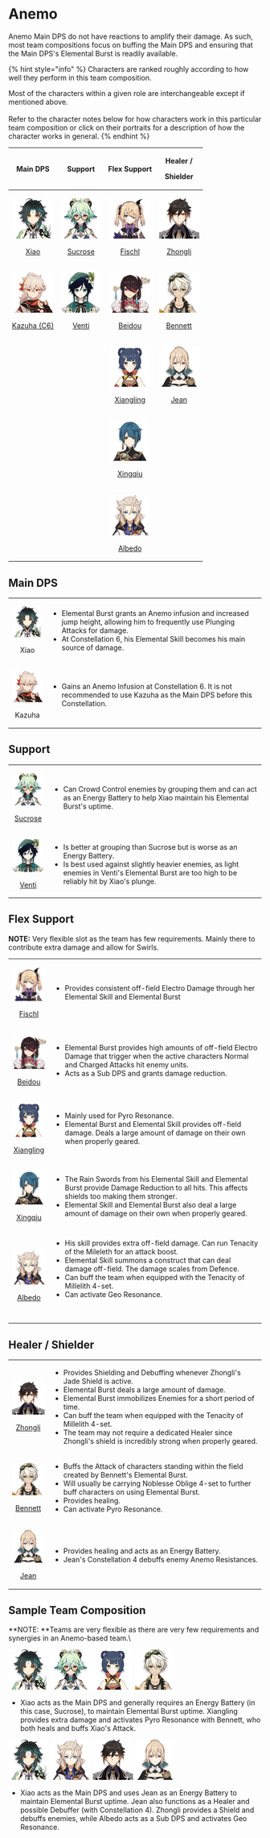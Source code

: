 # Anemo

Anemo Main DPS do not have reactions to amplify their damage. As such, most team compositions focus on buffing the Main DPS and ensuring that the Main DPS's Elemental Burst is readily available.

{% hint style="info" %}
Characters are ranked roughly according to how well they perform in this team composition.

Most of the characters within a given role are interchangeable except if mentioned above.\
\
Refer to the character notes below for how characters work in this particular team composition or click on their portraits for a description of how the character works in general.
{% endhint %}

|                                                                                     Main DPS                                                                                     |                                                                                     Support                                                                                     |                                                                                      Flex Support                                                                                     |                                                                        <p>Healer / </p><p>Shielder</p>                                                                        |
| :------------------------------------------------------------------------------------------------------------------------------------------------------------------------------: | :-----------------------------------------------------------------------------------------------------------------------------------------------------------------------------: | :-----------------------------------------------------------------------------------------------------------------------------------------------------------------------------------: | :---------------------------------------------------------------------------------------------------------------------------------------------------------------------------: |
|        <p><a href="../characters/anemo/xiao.md"><img src="../.gitbook/assets/ui_avataricon_xiao.png" alt=""> </a></p><p><a href="../characters/anemo/xiao.md">Xiao</a></p>       | <p><a href="../characters/anemo/sucrose.md"><img src="../.gitbook/assets/ui_avataricon_sucrose.png" alt=""> </a></p><p><a href="../characters/anemo/sucrose.md">Sucrose</a></p> |    <p><a href="../characters/electro/fischl.md"><img src="../.gitbook/assets/ui_avataricon_fischl.png" alt=""> </a></p><p><a href="../characters/electro/fischl.md">Fischl</a></p>    |  <p><a href="../characters/geo/zhongli.md"><img src="../.gitbook/assets/ui_avataricon_zhongli.png" alt=""> </a></p><p><a href="../characters/geo/zhongli.md">Zhongli</a></p>  |
| <p><a href="../characters/anemo/kazuha.md"><img src="../.gitbook/assets/ui_avataricon_kazuha.png" alt=""> </a></p><p><a href="../characters/anemo/kazuha.md">Kazuha (C6)</a></p> |     <p><a href="../characters/anemo/venti.md"><img src="../.gitbook/assets/ui_avataricon_venti.png" alt=""> </a></p><p><a href="../characters/anemo/venti.md">Venti</a></p>     |    <p><a href="../characters/electro/beidou.md"><img src="../.gitbook/assets/ui_avataricon_beidou.png" alt=""> </a></p><p><a href="../characters/electro/beidou.md">Beidou</a></p>    | <p><a href="../characters/pyro/bennett.md"><img src="../.gitbook/assets/ui_avataricon_bennett.png" alt=""> </a></p><p><a href="../characters/pyro/bennett.md">Bennett</a></p> |
|                                                                                                                                                                                  |                                                                                                                                                                                 | <p><a href="../characters/pyro/xiangling.md"><img src="../.gitbook/assets/ui_avataricon_xiangling.png" alt=""> </a></p><p><a href="../characters/pyro/xiangling.md">Xiangling</a></p> |      <p><a href="../characters/anemo/jean.md"><img src="../.gitbook/assets/ui_avataricon_jean.png" alt=""> </a></p><p><a href="../characters/anemo/jean.md">Jean </a></p>     |
|                                                                                                                                                                                  |                                                                                                                                                                                 |    <p><a href="../characters/hydro/xingqiu.md"><img src="../.gitbook/assets/ui_avataricon_xingqiu.png" alt=""> </a></p><p><a href="../characters/hydro/xingqiu.md">Xingqiu</a></p>    |                                                                                                                                                                               |
|                                                                                                                                                                                  |                                                                                                                                                                                 |        <p><a href="../characters/geo/albedo.md"><img src="../.gitbook/assets/ui_avataricon_albedo.png" alt=""> </a></p><p><a href="../characters/geo/albedo.md">Albedo</a></p>        |                                                                                                                                                                               |

## Main DPS

|                                                                                     |                                                                                                                                                                                                                                             |
| :---------------------------------------------------------------------------------: | ------------------------------------------------------------------------------------------------------------------------------------------------------------------------------------------------------------------------------------------- |
|   <p><img src="../.gitbook/assets/ui_avataricon_xiao.png" alt=""> </p><p>Xiao</p>   | <p></p><ul><li>Elemental Burst grants an Anemo infusion and increased jump height, allowing him to frequently use Plunging Attacks for damage.</li><li>At Constellation 6, his Elemental Skill becomes his main source of damage.</li></ul> |
| <p><img src="../.gitbook/assets/ui_avataricon_kazuha.png" alt=""> </p><p>Kazuha</p> | <p></p><ul><li>Gains an Anemo Infusion at Constellation 6. It is not recommended to use Kazuha as the Main DPS before this Constellation.</li></ul>                                                                                         |

## Support

|                                                                                                                                                                                          |                                                                                                                                                                                                                                                     |
| :--------------------------------------------------------------------------------------------------------------------------------------------------------------------------------------: | --------------------------------------------------------------------------------------------------------------------------------------------------------------------------------------------------------------------------------------------------- |
|      <p><a href="../characters/anemo/sucrose.md"><img src="../.gitbook/assets/ui_avataricon_sucrose.png" alt=""> </a></p><p><a href="../characters/anemo/sucrose.md">Sucrose</a></p>     | <p></p><ul><li>Can Crowd Control enemies by grouping them and can act as an Energy Battery to help Xiao maintain his Elemental Burst's uptime.</li></ul>                                                                                            |
| <p><a href="../characters/anemo/venti.md"><img src="../.gitbook/assets/ui_avataricon_venti.png" alt=""><strong> </strong></a></p><p><a href="../characters/anemo/venti.md">Venti</a></p> | <p></p><ul><li>Is better at grouping than Sucrose but is worse as an Energy Battery.</li><li>Is best used against slightly heavier enemies, as light enemies in Venti's Elemental Burst are too high to be reliably hit by Xiao's plunge.</li></ul> |

## Flex Support

**NOTE:** Very flexible slot as the team has few requirements. Mainly there to contribute extra damage and allow for Swirls.

|                                                                                                                                                                                       |                                                                                                                                                                                                                                                                                                                                                                    |
| :-----------------------------------------------------------------------------------------------------------------------------------------------------------------------------------: | ------------------------------------------------------------------------------------------------------------------------------------------------------------------------------------------------------------------------------------------------------------------------------------------------------------------------------------------------------------------ |
|    <p><a href="../characters/electro/fischl.md"><img src="../.gitbook/assets/ui_avataricon_fischl.png" alt=""> </a></p><p><a href="../characters/electro/fischl.md">Fischl</a></p>    | <p></p><ul><li>Provides consistent off-field Electro Damage through her Elemental Skill and Elemental Burst</li></ul>                                                                                                                                                                                                                                              |
|    <p><a href="../characters/electro/beidou.md"><img src="../.gitbook/assets/ui_avataricon_beidou.png" alt=""> </a></p><p><a href="../characters/electro/beidou.md">Beidou</a></p>    | <p></p><ul><li>Elemental Burst provides high amounts of off-field Electro Damage that trigger when the active characters Normal and Charged Attacks hit enemy units.</li><li>Acts as a Sub DPS and grants damage reduction.</li></ul>                                                                                                                              |
| <p><a href="../characters/pyro/xiangling.md"><img src="../.gitbook/assets/ui_avataricon_xiangling.png" alt=""> </a></p><p><a href="../characters/pyro/xiangling.md">Xiangling</a></p> | <p></p><ul><li>Mainly used for Pyro Resonance.</li><li>Elemental Burst and Elemental Skill provides off-field damage. Deals a large amount of damage on their own when properly geared.</li></ul>                                                                                                                                                                  |
|    <p><a href="../characters/hydro/xingqiu.md"><img src="../.gitbook/assets/ui_avataricon_xingqiu.png" alt=""> </a></p><p><a href="../characters/hydro/xingqiu.md">Xingqiu</a></p>    | <ul><li>The Rain Swords from his Elemental Skill and Elemental Burst provide Damage Reduction to all hits. This affects shields too making them stronger.</li><li>Elemental Skill and Elemental Burst also deal a large amount of damage on their own when properly geared.</li></ul>                                                                              |
|        <p><a href="../characters/geo/albedo.md"><img src="../.gitbook/assets/ui_avataricon_albedo.png" alt=""> </a></p><p><a href="../characters/geo/albedo.md">Albedo</a></p>        | <p></p><ul><li>His skill provides extra off-field damage. Can run Tenacity of the Mileleth for an attack boost.</li><li>Elemental Skill summons a construct that can deal damage off-field. The damage scales from Defence.</li><li>Can buff the team when equipped with the Tenacity of Millelith 4-set.</li><li>Can activate Geo Resonance.</li></ul><p><br></p> |

## Healer / Shielder

|                                                                                                                                                                               |                                                                                                                                                                                                                                                                                                                                                                                                                                         |
| :---------------------------------------------------------------------------------------------------------------------------------------------------------------------------: | --------------------------------------------------------------------------------------------------------------------------------------------------------------------------------------------------------------------------------------------------------------------------------------------------------------------------------------------------------------------------------------------------------------------------------------- |
|  <p><a href="../characters/geo/zhongli.md"><img src="../.gitbook/assets/ui_avataricon_zhongli.png" alt=""> </a></p><p><a href="../characters/geo/zhongli.md">Zhongli</a></p>  | <p></p><ul><li>Provides Shielding and Debuffing whenever Zhongli's Jade Shield is active.</li><li>Elemental Burst deals a large amount of damage.</li><li>Elemental Burst immobilizes Enemies for a short period of time.</li><li>Can buff the team when equipped with the Tenacity of Millelith 4-set.</li><li>The team may not require a dedicated Healer since Zhongli's shield is incredibly strong when properly geared.</li></ul> |
| <p><a href="../characters/pyro/bennett.md"><img src="../.gitbook/assets/ui_avataricon_bennett.png" alt=""> </a></p><p><a href="../characters/pyro/bennett.md">Bennett</a></p> | <ul><li>Buffs the Attack of characters standing within the field created by Bennett's Elemental Burst.</li><li>Will usually be carrying Noblesse Oblige 4-set to further buff characters on using Elemental Burst.</li><li>Provides healing.</li><li>Can activate Pyro Resonance.</li></ul>                                                                                                                                             |
|      <p><a href="../characters/anemo/jean.md"><img src="../.gitbook/assets/ui_avataricon_jean.png" alt=""> </a></p><p><a href="../characters/anemo/jean.md">Jean</a></p>      | <p></p><ul><li>Provides healing and acts as an Energy Battery. </li><li>Jean's Constellation 4 debuffs enemy Anemo Resistances.</li></ul>                                                                                                                                                                                                                                                                                               |

## Sample Team Composition

 **NOTE: **Teams are very flexible as there are very few requirements and synergies in an Anemo-based team.\


![](../.gitbook/assets/ui_avataricon_xiao.png) ![](../.gitbook/assets/ui_avataricon_sucrose.png) ![](../.gitbook/assets/ui_avataricon_xiangling.png) ![](../.gitbook/assets/ui_avataricon_bennett.png) 

* Xiao acts as the Main DPS and generally requires an Energy Battery (in this case, Sucrose), to maintain Elemental Burst uptime. Xiangling provides extra damage and activates Pyro Resonance with Bennett, who both heals and buffs Xiao's Attack.

![](../.gitbook/assets/ui_avataricon_xiao.png) ![](../.gitbook/assets/ui_avataricon_albedo.png) ![](../.gitbook/assets/ui_avataricon_zhongli.png) ![](../.gitbook/assets/ui_avataricon_jean.png) 

* Xiao acts as the Main DPS and uses Jean as an Energy Battery to maintain Elemental Burst uptime. Jean also functions as a Healer and possible Debuffer (with Constellation 4). Zhongli provides a Shield and debuffs enemies, while Albedo acts as a Sub DPS and activates Geo Resonance.
